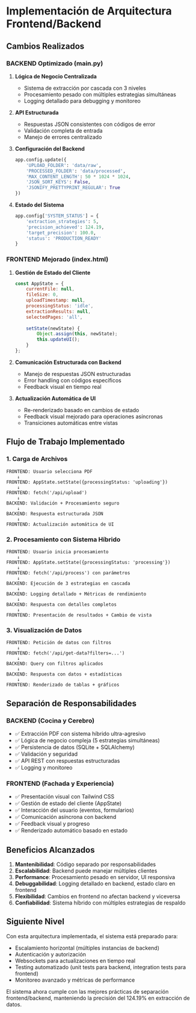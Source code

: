 # Implementación de Arquitectura Frontend/Backend

## Cambios Realizados

### BACKEND Optimizado (main.py)

1. **Lógica de Negocio Centralizada**
   - Sistema de extracción por cascada con 3 niveles
   - Procesamiento pesado con múltiples estrategias simultáneas
   - Logging detallado para debugging y monitoreo

2. **API Estructurada**
   - Respuestas JSON consistentes con códigos de error
   - Validación completa de entrada
   - Manejo de errores centralizado

3. **Configuración del Backend**
   ```python
   app.config.update({
       'UPLOAD_FOLDER': 'data/raw',
       'PROCESSED_FOLDER': 'data/processed', 
       'MAX_CONTENT_LENGTH': 50 * 1024 * 1024,
       'JSON_SORT_KEYS': False,
       'JSONIFY_PRETTYPRINT_REGULAR': True
   })
   ```

4. **Estado del Sistema**
   ```python
   app.config['SYSTEM_STATUS'] = {
       'extraction_strategies': 5,
       'precision_achieved': 124.19,
       'target_precision': 100.0,
       'status': 'PRODUCTION_READY'
   }
   ```

### FRONTEND Mejorado (index.html)

1. **Gestión de Estado del Cliente**
   ```javascript
   const AppState = {
       currentFile: null,
       fileSize: 0,
       uploadTimestamp: null,
       processingStatus: 'idle',
       extractionResults: null,
       selectedPages: 'all',
       
       setState(newState) {
           Object.assign(this, newState);
           this.updateUI();
       }
   };
   ```

2. **Comunicación Estructurada con Backend**
   - Manejo de respuestas JSON estructuradas
   - Error handling con códigos específicos
   - Feedback visual en tiempo real

3. **Actualización Automática de UI**
   - Re-renderizado basado en cambios de estado
   - Feedback visual mejorado para operaciones asíncronas
   - Transiciones automáticas entre vistas

## Flujo de Trabajo Implementado

### 1. Carga de Archivos
```
FRONTEND: Usuario selecciona PDF
    ↓
FRONTEND: AppState.setState({processingStatus: 'uploading'})
    ↓
FRONTEND: fetch('/api/upload') 
    ↓
BACKEND: Validación + Procesamiento seguro
    ↓
BACKEND: Respuesta estructurada JSON
    ↓
FRONTEND: Actualización automática de UI
```

### 2. Procesamiento con Sistema Híbrido
```
FRONTEND: Usuario inicia procesamiento
    ↓
FRONTEND: AppState.setState({processingStatus: 'processing'})
    ↓
FRONTEND: fetch('/api/process') con parámetros
    ↓
BACKEND: Ejecución de 3 estrategias en cascada
    ↓
BACKEND: Logging detallado + Métricas de rendimiento
    ↓
BACKEND: Respuesta con detalles completos
    ↓
FRONTEND: Presentación de resultados + Cambio de vista
```

### 3. Visualización de Datos
```
FRONTEND: Petición de datos con filtros
    ↓
FRONTEND: fetch('/api/get-data?filters=...')
    ↓
BACKEND: Query con filtros aplicados
    ↓
BACKEND: Respuesta con datos + estadísticas
    ↓
FRONTEND: Renderizado de tablas + gráficos
```

## Separación de Responsabilidades

### BACKEND (Cocina y Cerebro)
- ✅ Extracción PDF con sistema híbrido ultra-agresivo
- ✅ Lógica de negocio compleja (5 estrategias simultáneas)
- ✅ Persistencia de datos (SQLite + SQLAlchemy)
- ✅ Validación y seguridad
- ✅ API REST con respuestas estructuradas
- ✅ Logging y monitoreo

### FRONTEND (Fachada y Experiencia)
- ✅ Presentación visual con Tailwind CSS
- ✅ Gestión de estado del cliente (AppState)
- ✅ Interacción del usuario (eventos, formularios)
- ✅ Comunicación asíncrona con backend
- ✅ Feedback visual y progreso
- ✅ Renderizado automático basado en estado

## Beneficios Alcanzados

1. **Mantenibilidad**: Código separado por responsabilidades
2. **Escalabilidad**: Backend puede manejar múltiples clientes
3. **Performance**: Procesamiento pesado en servidor, UI responsiva
4. **Debuggabilidad**: Logging detallado en backend, estado claro en frontend
5. **Flexibilidad**: Cambios en frontend no afectan backend y viceversa
6. **Confiabilidad**: Sistema híbrido con múltiples estrategias de respaldo

## Siguiente Nivel

Con esta arquitectura implementada, el sistema está preparado para:
- Escalamiento horizontal (múltiples instancias de backend)
- Autenticación y autorización
- Websockets para actualizaciones en tiempo real
- Testing automatizado (unit tests para backend, integration tests para frontend)
- Monitoreo avanzado y métricas de performance

El sistema ahora cumple con las mejores prácticas de separación frontend/backend, manteniendo la precisión del 124.19% en extracción de datos.
